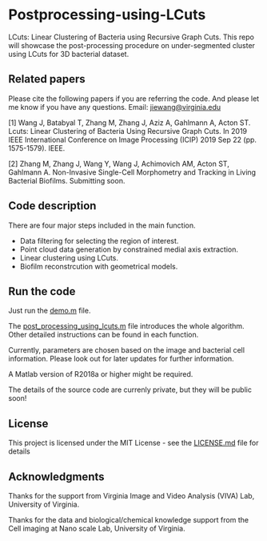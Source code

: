 # Postprocessing-using-LCuts
LCuts: Linear Clustering of Bacteria using Recursive Graph Cuts. This repo will showcase the post-processing procedure on under-segmented cluster using LCuts for 3D bacterial dataset.

## Related papers
Please cite the following papers if you are referring the code. And please let me know if you have any questions.
Email: jiewang@virginia.edu

[1] Wang J, Batabyal T, Zhang M, Zhang J, Aziz A, Gahlmann A, Acton ST. Lcuts: Linear Clustering of Bacteria Using Recursive Graph Cuts. In 2019 IEEE International Conference on Image Processing (ICIP) 2019 Sep 22 (pp. 1575-1579). IEEE.

[2] Zhang M, Zhang J, Wang Y, Wang J, Achimovich AM, Acton ST, Gahlmann A. Non-Invasive Single-Cell Morphometry and Tracking in Living Bacterial Biofilms. Submitting soon.

## Code description
There are four major steps included in the main function.
- Data filtering for selecting the region of interest.
- Point cloud data generation by constrained medial axis extraction.
- Linear clustering using LCuts.
- Biofilm reconstrcution with geometrical models.

## Run the code
Just run the [demo.m](demo.m) file. 

The [post_processing_using_lcuts.m](post_processing_using_lcuts.p) file introduces the whole algorithm. Other detailed instructions can be found in each function.

Currently, parameters are chosen based on the image and bacterial cell information. Please look out for later updates for further information.

A Matlab version of R2018a or higher might be required.

The details of the source code are currenly private, but they will be public soon!

## License
This project is licensed under the MIT License - see the [LICENSE.md](LICENSE.md) file for details

## Acknowledgments
Thanks for the support from Virginia Image and Video Analysis (VIVA) Lab, University of Virginia.

Thanks for the data and biological/chemical knowledge support from the Cell imaging at Nano scale Lab, University of Virginia.
